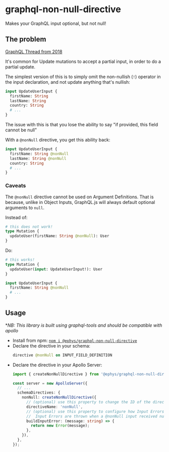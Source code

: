 # graphql-non-null-directive

Makes your GraphQL input optional, but not null!

## The problem

[GraphQL Thread from 2018](https://github.com/graphql/graphql-spec/issues/542)

It's common for Update mutations to accept a partial input, in order to do a partial update.

The simplest version of this is to simply omit the non-nullish (`!`) operator in the input declaration, and not update anything that's nullish:

```graphql
input UpdateUserInput {
  firstName: String
  lastName: String
  country: String
  # ...
}
```

The issue with this is that you lose the ability to say "if provided, this field cannot be null"

With a `@nonNull` directive, you get this ability back:

```graphql
input UpdateUserInput {
  firstName: String @nonNull
  lastName: String @nonNull
  country: String
  # ...
}
```

### Caveats

The `@nonNull` directive cannot be used on Argument Definitions. 
That is because, unlike in Object Inputs, GraphQL.js will always default optional arguments to `null`.

Instead of:

```graphql
# this does not work!
type Mutation {
  updateUser(firstName: String @nonNull): User
}
```

Do:

```graphql
# this works!
type Mutation {
  updateUser(input: UpdateUserInput!): User
}

input UpdateUserInput {
  firstName: String @nonNull
  # ...
}
```

## Usage

**NB: This library is built using graphql-tools and should be compatible with apollo*

- Install from npm: [`npm i @ephys/graphql-non-null-directive`](https://www.npmjs.com/package/@ephys/graphql-non-null-directive)
- Declare the directive in your schema: 
    ```graphql
    directive @nonNull on INPUT_FIELD_DEFINITION
    ```
- Declare the directive in your Apollo Server:
    ```typescript
    import { createNonNullDirective } from '@ephys/graphql-non-null-directive';
  
    const server = new ApolloServer({
      // ...
      schemaDirectives: { 
        nonNull: createNonNullDirective({
          // (optional) use this property to change the ID of the directive
          directiveName: 'nonNull',
          // (optional) use this property to configure how Input Errors are built
          //  Input Errors are thrown when a @nonNull input received null..
          buildInputError: (message: string) => {
            return new Error(message);
          },
        }),
      },
    });
    ```
